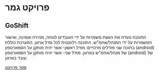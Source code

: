 # פרויקט גמר 

## GoShift

התוכנה נועדה את הגשת משמרות על ידי העובדים לנוחה, מהירה ואמינה, ואישור המשמרות על ידי המנהל/אחמ"ש.
התוכנה רלוונטית לכל גודל ארגון. 
המערכת כוללת בתוכה שני מודלים מרכזיים: 
מודל ראשון- אשר יהיה מותקן על הסמארטפון (android) של מנהל/אחמ"ש בארגון.
מודל שני- אשר יהיה מותקן על הסמארטפון (android) של עובד בארגון.


[ספר פרויקט](https://github.com/boaz209/Final_Project/blob/master/%D7%A1%D7%A4%D7%A8%20%D7%A4%D7%A8%D7%95%D7%99%D7%99%D7%A7%D7%98.docx)
